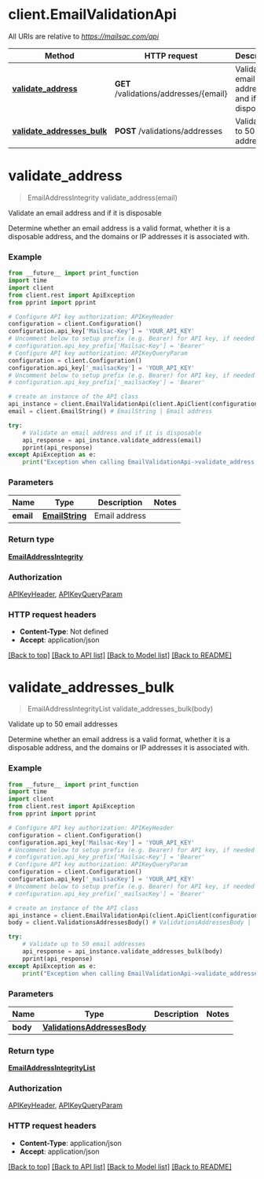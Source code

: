 # client.EmailValidationApi

All URIs are relative to *https://mailsac.com/api*

Method | HTTP request | Description
------------- | ------------- | -------------
[**validate_address**](EmailValidationApi.md#validate_address) | **GET** /validations/addresses/{email} | Validate an email address and if it is disposable
[**validate_addresses_bulk**](EmailValidationApi.md#validate_addresses_bulk) | **POST** /validations/addresses | Validate up to 50 email addresses

# **validate_address**
> EmailAddressIntegrity validate_address(email)

Validate an email address and if it is disposable

Determine whether an email address is a valid format, whether it is a disposable address, and the domains or IP addresses it is associated with. 

### Example
```python
from __future__ import print_function
import time
import client
from client.rest import ApiException
from pprint import pprint

# Configure API key authorization: APIKeyHeader
configuration = client.Configuration()
configuration.api_key['Mailsac-Key'] = 'YOUR_API_KEY'
# Uncomment below to setup prefix (e.g. Bearer) for API key, if needed
# configuration.api_key_prefix['Mailsac-Key'] = 'Bearer'
# Configure API key authorization: APIKeyQueryParam
configuration = client.Configuration()
configuration.api_key['_mailsacKey'] = 'YOUR_API_KEY'
# Uncomment below to setup prefix (e.g. Bearer) for API key, if needed
# configuration.api_key_prefix['_mailsacKey'] = 'Bearer'

# create an instance of the API class
api_instance = client.EmailValidationApi(client.ApiClient(configuration))
email = client.EmailString() # EmailString | Email address

try:
    # Validate an email address and if it is disposable
    api_response = api_instance.validate_address(email)
    pprint(api_response)
except ApiException as e:
    print("Exception when calling EmailValidationApi->validate_address: %s\n" % e)
```

### Parameters

Name | Type | Description  | Notes
------------- | ------------- | ------------- | -------------
 **email** | [**EmailString**](.md)| Email address | 

### Return type

[**EmailAddressIntegrity**](EmailAddressIntegrity.md)

### Authorization

[APIKeyHeader](../README.md#APIKeyHeader), [APIKeyQueryParam](../README.md#APIKeyQueryParam)

### HTTP request headers

 - **Content-Type**: Not defined
 - **Accept**: application/json

[[Back to top]](#) [[Back to API list]](../README.md#documentation-for-api-endpoints) [[Back to Model list]](../README.md#documentation-for-models) [[Back to README]](../README.md)

# **validate_addresses_bulk**
> EmailAddressIntegrityList validate_addresses_bulk(body)

Validate up to 50 email addresses

Determine whether an email address is a valid format, whether it is a disposable address, and the domains or IP addresses it is associated with. 

### Example
```python
from __future__ import print_function
import time
import client
from client.rest import ApiException
from pprint import pprint

# Configure API key authorization: APIKeyHeader
configuration = client.Configuration()
configuration.api_key['Mailsac-Key'] = 'YOUR_API_KEY'
# Uncomment below to setup prefix (e.g. Bearer) for API key, if needed
# configuration.api_key_prefix['Mailsac-Key'] = 'Bearer'
# Configure API key authorization: APIKeyQueryParam
configuration = client.Configuration()
configuration.api_key['_mailsacKey'] = 'YOUR_API_KEY'
# Uncomment below to setup prefix (e.g. Bearer) for API key, if needed
# configuration.api_key_prefix['_mailsacKey'] = 'Bearer'

# create an instance of the API class
api_instance = client.EmailValidationApi(client.ApiClient(configuration))
body = client.ValidationsAddressesBody() # ValidationsAddressesBody | 

try:
    # Validate up to 50 email addresses
    api_response = api_instance.validate_addresses_bulk(body)
    pprint(api_response)
except ApiException as e:
    print("Exception when calling EmailValidationApi->validate_addresses_bulk: %s\n" % e)
```

### Parameters

Name | Type | Description  | Notes
------------- | ------------- | ------------- | -------------
 **body** | [**ValidationsAddressesBody**](ValidationsAddressesBody.md)|  | 

### Return type

[**EmailAddressIntegrityList**](EmailAddressIntegrityList.md)

### Authorization

[APIKeyHeader](../README.md#APIKeyHeader), [APIKeyQueryParam](../README.md#APIKeyQueryParam)

### HTTP request headers

 - **Content-Type**: application/json
 - **Accept**: application/json

[[Back to top]](#) [[Back to API list]](../README.md#documentation-for-api-endpoints) [[Back to Model list]](../README.md#documentation-for-models) [[Back to README]](../README.md)

